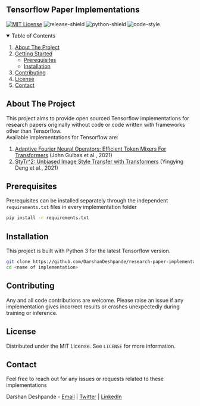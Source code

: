 <h2>Tensorflow Paper Implementations</h2>

<!-- PROJECT SHIELDS -->
[![MIT License][license-shield]][license-url]
![release-shield]
![python-shield]
![code-style]

<!-- TABLE OF CONTENTS -->
<details open="open">
  <summary>Table of Contents</summary>
  <ol>
    <li>
      <a href="#about-the-project">About The Project</a>
    </li>
    <li>
      <a href="#getting-started">Getting Started</a>
      <ul>
        <li><a href="#prerequisites">Prerequisites</a></li>
        <li><a href="#installation">Installation</a></li>
      </ul>
    </li>
    <li><a href="#contributing">Contributing</a></li>
    <li><a href="#license">License</a></li>
    <li><a href="#contact">Contact</a></li>
  </ol>
</details>



<!-- ABOUT THE PROJECT -->
## About The Project

This project aims to provide open sourced Tensorflow implementations for research papers originally without code or code written with frameworks other than Tensorflow.
<br>
Available implementations for Tensorflow are:

1. <a href="https://arxiv.org/abs/2111.13587.pdf">Adaptive Fourier Neural Operators: Efficient Token Mixers For Transformers</a> (John Guibas et al., 2021)
2. <a href="https://arxiv.org/abs/2105.14576v2">StyTr^2: Unbiased Image Style Transfer with Transformers</a> (Yingying Deng et al., 2021)


## Prerequisites

Prerequisites can be installed separately through the independent `requirements.txt` files in every implementation folder

```sh
pip install -r requirements.txt
```

## Installation

This project is built with Python 3 for the latest Tensorflow version.

```sh
git clone https://github.com/DarshanDeshpande/research-paper-implementations.git
cd <name of implementation>
```

<!-- CONTRIBUTING -->
## Contributing

Any and all code contributions are welcome. Please raise an issue if any implementation gives incorrect results or crashes unexpectedly during training or inference.
<br>

<!-- LICENSE -->
## License

Distributed under the MIT License. See `LICENSE` for more information.

<!-- CONTACT -->
## Contact
Feel free to reach out for any issues or requests related to these implementations

Darshan Deshpande - [Email](https://mail.google.com/mail/u/0/?view=cm&fs=1&to=darshan1504@gmail.com&tf=1) | [Twitter](https://www.twitter.com/getdarshan) | [LinkedIn](https://www.linkedin.com/in/darshan-deshpande/) 





<!-- MARKDOWN LINKS & IMAGES -->
<!-- https://www.markdownguide.org/basic-syntax/#reference-style-links -->
[license-shield]: https://img.shields.io/badge/LICENSE-MIT-brightgreen?style=for-the-badge
[license-url]: https://github.com/DarshanDeshpande/research-paper-implementations/blob/master/LICENSE
[python-shield]: https://img.shields.io/badge/PYTHON-3.6+-blue?style=for-the-badge
[release-shield]: https://img.shields.io/badge/Build-Stable-yellow?style=for-the-badge
[code-style]: https://img.shields.io/badge/Code_Style-Black-black?style=for-the-badge
